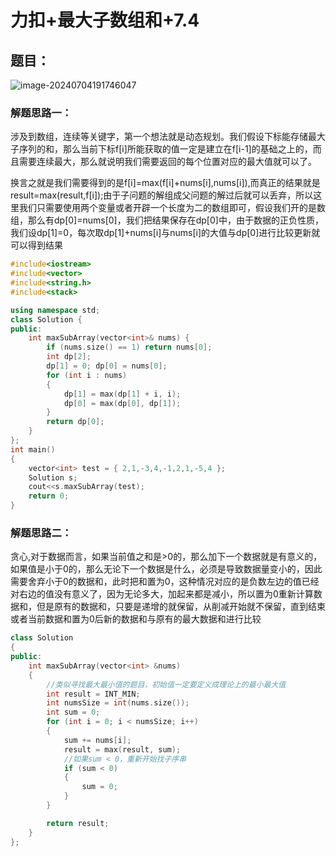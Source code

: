 # 力扣+最大子数组和+7.4

## 题目：

![image-20240704191746047](C:\Users\27811\AppData\Roaming\Typora\typora-user-images\image-20240704191746047.png)

### 解题思路一：

​	涉及到数组，连续等关键字，第一个想法就是动态规划。我们假设下标能存储最大子序列的和，那么当前下标f[i]所能获取的值一定是建立在f[i-1]的基础之上的，而且需要连续最大，那么就说明我们需要返回的每个位置对应的最大值就可以了。

​	换言之就是我们需要得到的是f[i]=max(f[i]+nums[i],nums[i]),而真正的结果就是result=max(result,f[i]);由于子问题的解组成父问题的解过后就可以丢弃，所以这里我们只需要使用两个变量或者开辟一个长度为二的数组即可，假设我们开的是数组，那么有dp[0]=nums[0]，我们把结果保存在dp[0]中，由于数据的正负性质，我们设dp[1]=0，每次取dp[1]+nums[i]与nums[i]的大值与dp[0]进行比较更新就可以得到结果

```c++
#include<iostream>
#include<vector>
#include<string.h>
#include<stack>

using namespace std;
class Solution {
public:
    int maxSubArray(vector<int>& nums) {
        if (nums.size() == 1) return nums[0];
        int dp[2];
        dp[1] = 0; dp[0] = nums[0];
        for (int i : nums)
        {
            dp[1] = max(dp[1] + i, i);
            dp[0] = max(dp[0], dp[1]);
        }
        return dp[0];
    }
};
int main()
{
    vector<int> test = { 2,1,-3,4,-1,2,1,-5,4 };
    Solution s;
    cout<<s.maxSubArray(test);
	return 0;
}
```

### 解题思路二：

  贪心,对于数据而言，如果当前值之和是>0的，那么加下一个数据就是有意义的，如果值是小于0的，那么无论下一个数据是什么，必须是导致数据量变小的，因此需要舍弃小于0的数据和，此时把和置为0，这种情况对应的是负数左边的值已经对右边的值没有意义了，因为无论多大，加起来都是减小，所以置为0重新计算数据和，但是原有的数据和，只要是递增的就保留，从削减开始就不保留，直到结束或者当前数据和置为0后新的数据和与原有的最大数据和进行比较

```c++
class Solution
{
public:
    int maxSubArray(vector<int> &nums)
    {
        //类似寻找最大最小值的题目，初始值一定要定义成理论上的最小最大值
        int result = INT_MIN;
        int numsSize = int(nums.size());
        int sum = 0;
        for (int i = 0; i < numsSize; i++)
        {
            sum += nums[i];
            result = max(result, sum);
            //如果sum < 0，重新开始找子序串
            if (sum < 0)
            {
                sum = 0;
            }
        }

        return result;
    }
};

```

